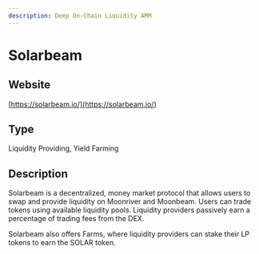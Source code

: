 ```yaml
---
description: Deep On-Chain Liquidity AMM
---
```


# Solarbeam

## Website

[https://solarbeam.io/](https://solarbeam.io/)

## Type

Liquidity Providing, Yield Farming

## Description

Solarbeam is a decentralized, money market protocol that allows users to swap and provide liquidity on Moonriver and Moonbeam. Users can trade tokens using available liquidity pools. Liquidity providers passively earn a percentage of trading fees from the DEX.

Solarbeam also offers Farms, where liquidity providers can stake their LP tokens to earn the SOLAR token.
